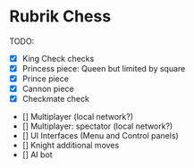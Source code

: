 # Rubrik Chess

TODO:

- [x] King Check checks
- [x] Princess piece: Queen but limited by square
- [x] Prince piece
- [x] Cannon piece
- [x] Checkmate check
- [] Multiplayer (local network?)
- [] Multiplayer: spectator (local network?)
- [] UI Interfaces (Menu and Control panels)
- [] Knight additional moves
- [] AI bot
